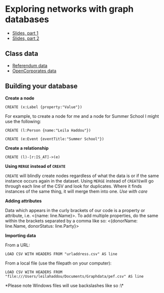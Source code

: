 # Exploring networks with graph databases 

* [Slides, part 1](https://docs.google.com/presentation/d/1xG1f7YpJDGi_HLlKrjNJLSY2MSaguLgEsiEMDy3wV4M) 
* [Slides, part 2](https://docs.google.com/presentation/d/1WUUlDD-edFxVUYvEub0oZ5W5sdEbvOL3qwO2c6VyK7g)

## Class data

* [Referendum data](https://raw.githubusercontent.com/leilahaddou/leilahaddou.github.io/master/neo4j-tutorial/brexit-donations.csv)
* [OpenCorporates data](https://raw.githubusercontent.com/leilahaddou/leilahaddou.github.io/master/neo4j-tutorial/brexit-donations-officers.csv)

## Building your database

**Create a node**

```
CREATE (x:Label {property:"Value"})
```

For example, to create a node for me and a node for Summer School I might use the following:
```
CREATE (l:Person {name:"Leila Haddou"})
```
```
CREATE (e:Event {eventTitle:"Summer School"})
```

**Create a relationship**

```
CREATE (l)-[r:IS_AT]->(e)
```

**Using ```MERGE``` instead of ```CREATE```**

```CREATE``` will blindly create nodes regardless of what the data is or if the same instance occurs again in the dataset.
Using ```MERGE``` instead of ```CREATE```will go through each line of the CSV and look for duplicates. Where it finds instances of the same thing, it will merge them into one. *Use with care* 

**Adding attributes**

Data which appears in the curly brackets of our code is a property or attribute, i.e. <{name: line.Name}>. To add multiple properties, do the same within the brackets separated by a comma like so: <{donorName: line.Name, donorStatus: line.Party}>

**Importing data**

From a URL: 
```
LOAD CSV WITH HEADERS FROM "urladdress.csv" AS line
```

From a local file (use the filepath on your computer): 
```
LOAD CSV WITH HEADERS FROM "file:///Users/leilahaddou/Documents/Graphdata/pef.csv" AS line
```

*Please note Windows files will use backslashes like so :\\\*
